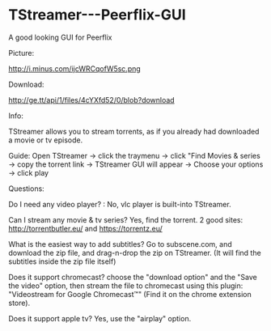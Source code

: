 TStreamer---Peerflix-GUI
========================

A good looking GUI for Peerflix


Picture:

http://i.minus.com/ijcWRCqofW5sc.png



Download:

http://ge.tt/api/1/files/4cYXfd52/0/blob?download



Info:

TStreamer allows you to stream torrents, as if you already had downloaded a movie or tv episode.

Guide: Open TStreamer -> click the traymenu -> click "Find Movies & series -> copy the torrent link -> TStreamer GUI will appear ->
Choose your options ->  click play


Questions:

Do I need any video player? : No, vlc player is built-into TStreamer.

Can I stream any movie & tv series? Yes, find the torrent. 2 good sites: http://torrentbutler.eu/ and https://torrentz.eu/

What is the easiest way to add subtitles? Go to subscene.com, and download the zip file, and drag-n-drop the zip on TStreamer.
(It will find the subtitles inside the zip file itself)

Does it support chromecast? choose the "download option" and the "Save the video" option, then stream the file to chromecast using this plugin:
"Videostream for Google Chromecast™" (Find it on the chrome extension store).

Does it support apple tv? Yes, use the "airplay" option.
